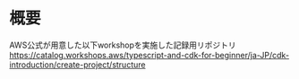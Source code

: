 # 概要
AWS公式が用意した以下workshopを実施した記録用リポジトリ
https://catalog.workshops.aws/typescript-and-cdk-for-beginner/ja-JP/cdk-introduction/create-project/structure
